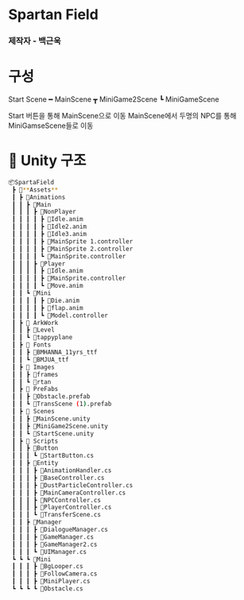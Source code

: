 # Spartan Field
### 제작자 - 백근욱

 <bro>

 # 구성
 Start Scene ━ MainScene ┳ MiniGame2Scene
                         ┗ MiniGameScene

Start 버튼을 통해 MainScene으로 이동
MainScene에서 두명의 NPC를 통해 MiniGamseScene들로 이동

 <bro>
   
# 📂 Unity 구조
```bash
📦SpartaField
 ┣ 📂**Assets**
 ┃ ┣ 📂Animations
 ┃ ┃ ┣ 📂Main
 ┃ ┃ ┃ ┣ 📂NonPlayer
 ┃ ┃ ┃ ┃ ┣ 📜Idle.anim
 ┃ ┃ ┃ ┃ ┣ 📜Idle2.anim
 ┃ ┃ ┃ ┃ ┣ 📜Idle3.anim
 ┃ ┃ ┃ ┃ ┣ 📜MainSprite 1.controller
 ┃ ┃ ┃ ┃ ┣ 📜MainSprite 2.controller
 ┃ ┃ ┃ ┃ ┗ 📜MainSprite.controller
 ┃ ┃ ┃ ┣ 📂Player
 ┃ ┃ ┃ ┃ ┣ 📜Idle.anim
 ┃ ┃ ┃ ┃ ┣ 📜MainSprite.controller
 ┃ ┃ ┃ ┃ ┗ 📜Move.anim
 ┃ ┃ ┗ 📂Mini
 ┃ ┃ ┃ ┃ ┣ 📜Die.anim
 ┃ ┃ ┃ ┃ ┣ 📜flap.anim
 ┃ ┃ ┃ ┃ ┗ 📜Model.controller
 ┃ ┣ 📂 ArkWork
 ┃ ┃ ┣ 📂Level
 ┃ ┃ ┗ 📂tappyplane
 ┃ ┣ 📂 Fonts
 ┃ ┃ ┣ 📜BMHANNA_11yrs_ttf
 ┃ ┃ ┗ 📜BMJUA_ttf
 ┃ ┣ 📂 Images
 ┃ ┃ ┣ 📂frames
 ┃ ┃ ┗ 📂rtan
 ┃ ┣ 📂 PreFabs
 ┃ ┃ ┣ 📜Obstacle.prefab
 ┃ ┃ ┗ 📜TransScene (1).prefab
 ┃ ┣ 📂 Scenes
 ┃ ┃ ┣ 📜MainScene.unity
 ┃ ┃ ┣ 📜MiniGame2Scene.unity
 ┃ ┃ ┗ 📜StartScene.unity
 ┃ ┣ 📂 Scripts
 ┃ ┃ ┣ 📂Button
 ┃ ┃ ┃ ┗ 📜StartButton.cs
 ┃ ┃ ┣ 📂Entity
 ┃ ┃ ┃ ┣ 📜AnimationHandler.cs
 ┃ ┃ ┃ ┣ 📜BaseController.cs
 ┃ ┃ ┃ ┣ 📜DustParticleController.cs
 ┃ ┃ ┃ ┣ 📜MainCameraController.cs
 ┃ ┃ ┃ ┣ 📜NPCController.cs
 ┃ ┃ ┃ ┣ 📜PlayerController.cs
 ┃ ┃ ┃ ┗ 📜TransferScene.cs
 ┃ ┃ ┣ 📂Manager
 ┃ ┃ ┃ ┣ 📜DialogueManager.cs
 ┃ ┃ ┃ ┣ 📜GameManager.cs
 ┃ ┃ ┃ ┣ 📜GameManager2.cs
 ┃ ┃ ┃ ┗ 📜UIManager.cs
 ┗ ┗ ┗ 📂Mini
 ┃ ┃ ┃ ┣ 📜BgLooper.cs
 ┃ ┃ ┃ ┣ 📜FollowCamera.cs
 ┃ ┃ ┃ ┣ 📜MiniPlayer.cs
 ┗ ┗ ┗ ┗ 📜Obstacle.cs
```
